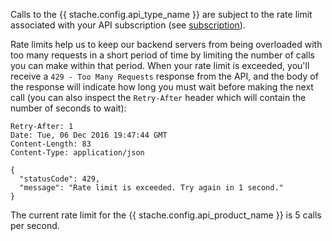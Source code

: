 Calls to the {{ stache.config.api_type_name }} are subject to the rate limit associated with your API subscription (see <a href="#subscription" class="smooth-scroll">subscription</a>).

Rate limits help us to keep our backend servers from being overloaded with too many requests in a short period of time by limiting the number of calls you can make within that period.  When your rate limit is exceeded, you'll receive a `429 - Too Many Requests` response from the API, and the body of the response will indicate how long you must wait before making the next call (you can also inspect the `Retry-After` header which will contain the number of seconds to wait):

<pre><code class="language-http">Retry-After: 1
Date: Tue, 06 Dec 2016 19:47:44 GMT
Content-Length: 83
Content-Type: application/json

{
  "statusCode": 429,
  "message": "Rate limit is exceeded. Try again in 1 second."
}</code></pre>

<p><bb-alert bb-alert-type="info">The current rate limit for the {{ stache.config.api_product_name }} is 5 calls per second.</bb-alert></p>
